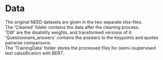 # Data
The original NEED datasets are given in the two separate xlsx-files. \
The 'Cleaned' folder contains the data after the cleaning process. \
'DW' are the disability weights, and transformed versions of it. \
'Questionnaire_answers' contains the answers to the keypoints and quotes pairwise comparisons. \
The 'TrainingData' folder stores the processed files for (semi-)supervised text calssification with BERT.
